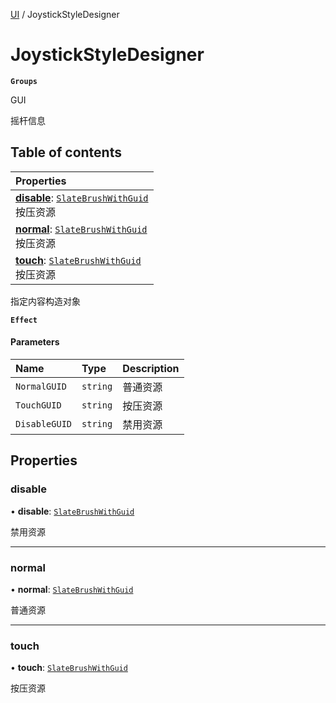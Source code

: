 [UI](../modules/UI.UI.md) / JoystickStyleDesigner

# JoystickStyleDesigner <Badge type="tip" text="Class" /> <Score text="JoystickStyleDesigner" />

**`Groups`**

GUI

摇杆信息

## Table of contents

| Properties |
| :-----|
| **[disable](UI.JoystickStyleDesigner.md#disable)**: [`SlateBrushWithGuid`](UI.SlateBrushWithGuid.md) <br> 按压资源|
| **[normal](UI.JoystickStyleDesigner.md#normal)**: [`SlateBrushWithGuid`](UI.SlateBrushWithGuid.md) <br> 按压资源|
| **[touch](UI.JoystickStyleDesigner.md#touch)**: [`SlateBrushWithGuid`](UI.SlateBrushWithGuid.md) <br> 按压资源|

指定内容构造对象

**`Effect`**


#### Parameters

| Name | Type | Description |
| :------ | :------ | :------ |
| `NormalGUID` | `string` | 普通资源 |
| `TouchGUID` | `string` | 按压资源 |
| `DisableGUID` | `string` | 禁用资源 |

## Properties

### disable <Score text="disable" /> 

• **disable**: [`SlateBrushWithGuid`](UI.SlateBrushWithGuid.md)

禁用资源

___

### normal <Score text="normal" /> 

• **normal**: [`SlateBrushWithGuid`](UI.SlateBrushWithGuid.md)

普通资源

___

### touch <Score text="touch" /> 

• **touch**: [`SlateBrushWithGuid`](UI.SlateBrushWithGuid.md)

按压资源
